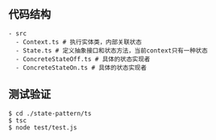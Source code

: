 ## 代码结构
```shell
- src
  - Context.ts # 执行实体类，内部关联状态
  - State.ts # 定义抽象接口和状态方法，当前context只有一种状态
  - ConcreteStateOff.ts # 具体的状态实现者
  - ConcreteStateOn.ts # 具体的状态实现者
```

## 测试验证

```shell
$ cd ./state-pattern/ts
$ tsc
$ node test/test.js
```
